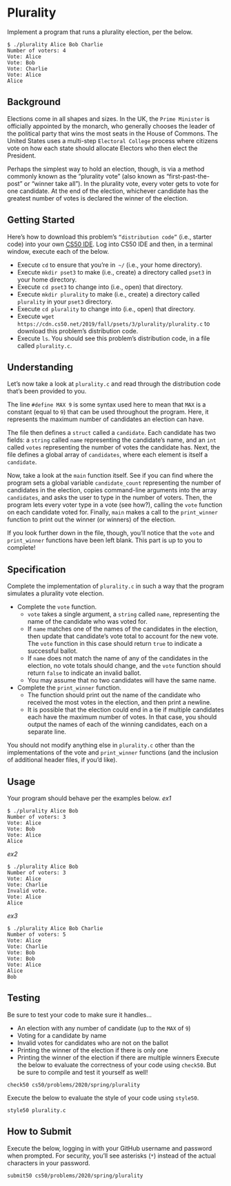 # Plurality
Implement a program that runs a plurality election, per the below.
```
$ ./plurality Alice Bob Charlie
Number of voters: 4
Vote: Alice
Vote: Bob
Vote: Charlie
Vote: Alice
Alice
```
## Background
Elections come in all shapes and sizes. In the UK, the `Prime Minister` is officially appointed by the monarch, who generally chooses the leader of the political party that wins the most seats in the House of Commons. The United States uses a multi-step `Electoral College` process where citizens vote on how each state should allocate Electors who then elect the President.

Perhaps the simplest way to hold an election, though, is via a method commonly known as the “plurality vote” (also known as “first-past-the-post” or “winner take all”). In the plurality vote, every voter gets to vote for one candidate. At the end of the election, whichever candidate has the greatest number of votes is declared the winner of the election.

## Getting Started
Here’s how to download this problem’s `“distribution code”` (i.e., starter code) into your own [CS50 IDE](https://ide.cs50.io/). Log into CS50 IDE and then, in a terminal window, execute each of the below.

* Execute `cd` to ensure that you’re in` ~/` (i.e., your home directory).
* Execute `mkdir pset3` to make (i.e., create) a directory called `pset3` in your home directory.
* Execute `cd pset3` to change into (i.e., open) that directory.
* Execute `mkdir plurality` to make (i.e., create) a directory called `plurality` in your `pset3` directory.
* Execute `cd plurality` to change into (i.e., open) that directory.
* Execute `wget https://cdn.cs50.net/2019/fall/psets/3/plurality/plurality.c` to download this problem’s distribution code.
* Execute `ls`. You should see this problem’s distribution code, in a file called `plurality.c`.

## Understanding
Let’s now take a look at `plurality.c` and read through the distribution code that’s been provided to you.

The line `#define MAX 9` is some syntax used here to mean that `MAX` is a constant (equal to `9`) that can be used throughout the program. Here, it represents the maximum number of candidates an election can have.

The file then defines a `struct` called a `candidate`. Each candidate has two fields: a `string` called `name` representing the candidate’s name, and an `int` called `votes` representing the number of votes the candidate has. Next, the file defines a global array of `candidates`, where each element is itself a `candidate`.

Now, take a look at the `main` function itself. See if you can find where the program sets a global variable `candidate_count` representing the number of candidates in the election, copies command-line arguments into the array `candidates`, and asks the user to type in the number of voters. Then, the program lets every voter type in a vote (see how?), calling the `vote` function on each candidate voted for. Finally, `main` makes a call to the `print_winner` function to print out the winner (or winners) of the election.

If you look further down in the file, though, you’ll notice that the `vote` and `print_winner` functions have been left blank. This part is up to you to complete!

## Specification
Complete the implementation of `plurality.c` in such a way that the program simulates a plurality vote election.

* Complete the `vote` function.
    * `vote` takes a single argument, a `string` called `name`, representing the name of the candidate who was voted for.
    * If `name` matches one of the names of the candidates in the election, then update that candidate’s vote total to account for the new vote. The `vote` function in this case should return `true` to indicate a successful ballot.
    * If `name` does not match the name of any of the candidates in the election, no vote totals should change, and the `vote` function should return `false` to indicate an invalid ballot.
    * You may assume that no two candidates will have the same name.
* Complete the `print_winner` function.
    * The function should print out the name of the candidate who received the most votes in the election, and then print a newline.
    * It is possible that the election could end in a tie if multiple candidates each have the maximum number of votes. In that case, you should output the names of each of the winning candidates, each on a separate line.

You should not modify anything else in `plurality.c` other than the implementations of the vote and `print_winner` functions (and the inclusion of additional header files, if you’d like).

## Usage
Your program should behave per the examples below.
*ex1*
```
$ ./plurality Alice Bob
Number of voters: 3
Vote: Alice
Vote: Bob
Vote: Alice
Alice
```
*ex2*
```
$ ./plurality Alice Bob
Number of voters: 3
Vote: Alice
Vote: Charlie
Invalid vote.
Vote: Alice
Alice
```
*ex3*
```
$ ./plurality Alice Bob Charlie
Number of voters: 5
Vote: Alice
Vote: Charlie
Vote: Bob
Vote: Bob
Vote: Alice
Alice
Bob
```
## Testing
Be sure to test your code to make sure it handles…

* An election with any number of candidate (up to the `MAX` of `9`)
* Voting for a candidate by name
* Invalid votes for candidates who are not on the ballot
* Printing the winner of the election if there is only one
* Printing the winner of the election if there are multiple winners
Execute the below to evaluate the correctness of your code using `check50`. But be sure to compile and test it yourself as well!
```
check50 cs50/problems/2020/spring/plurality
```
Execute the below to evaluate the style of your code using `style50`.
```
style50 plurality.c
```
## How to Submit
Execute the below, logging in with your GitHub username and password when prompted. For security, you’ll see asterisks (`*`) instead of the actual characters in your password.
```
submit50 cs50/problems/2020/spring/plurality
```
